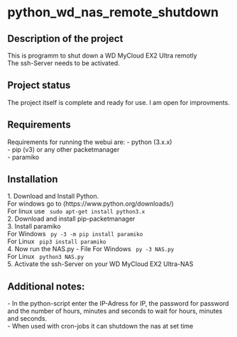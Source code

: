 <h1> python_wd_nas_remote_shutdown </h1>

<h2>Description of the project</h2>
This is programm to shut down a WD MyCloud EX2 Ultra remotly<br>
The ssh-Server needs to be activated.

<h2>Project status</h2>
The project itself is complete and ready for use. I am open for improvments.

<h2>Requirements</h2>
Requirements for running the webui are:
- python (3.x.x) <br>
- pip (v3) or any other packetmanager <br>
- paramiko

<h2>Installation</h2>
1. Download and Install Python. <br>
For windows go to (https://www.python.org/downloads/) <br>
For linux use <code> sudo apt-get install python3.x </code> <br>
2. Download and install pip-packetmanager <br>
3. Install paramiko <br>
For Windows <code> py -3 -m pip install paramiko </code> <br>
For Linux <code> pip3 install paramiko </code> <br>
4. Now run the NAS.py - File
For Windows <code> py -3 NAS.py </code> <br>
For Linux <code> python3 NAS.py </code> <br>
5. Activate the ssh-Server on your WD MyCloud EX2 Ultra-NAS

<h2>Additional notes:</h2>
- In the python-script enter the IP-Adress for IP, the password for password and the number of hours, minutes and seconds to wait for hours, minutes and seconds. <br>
- When used with cron-jobs it can shutdown the nas at set time
